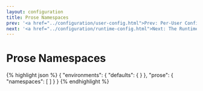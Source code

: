 ```yaml
---
layout: configuration
title: Prose Namespaces
prev: '<a href="../configuration/user-config.html">Prev: Per-User Configuration</a>'
next: '<a href="../configuration/runtime-config.html">Next: The Runtime Configuration</a>'
---
```

# Prose Namespaces

{% highlight json %}
{
    "environments": {
        "defaults": {
        }
    },
    "prose": {
        "namespaces": [
        ]
    }
}
{% endhighlight %}